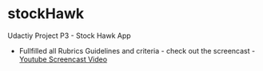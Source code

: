 # stockHawk
Udactiy Project P3 - Stock Hawk App

- Fullfilled all Rubrics Guidelines and criteria - check out the screencast - <a href="https://www.youtube.com/watch?v=Qg9kUHJ9e6s">Youtube Screencast Video </a>
